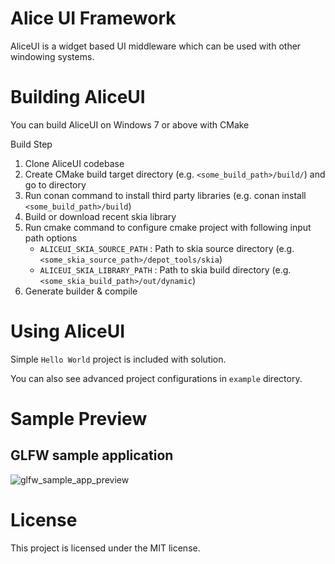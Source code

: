 # Alice UI Framework

AliceUI is a widget based UI middleware which can be used with other windowing systems. 

# Building AliceUI

You can build AliceUI on Windows 7 or above with CMake

Build Step
1. Clone AliceUI codebase
2. Create CMake build target directory (e.g. `<some_build_path>/build/`) and go to directory
3. Run conan command to install third party libraries (e.g. conan install `<some_build_path>/build`)
4. Build or download recent skia library
5. Run cmake command to configure cmake project with following input path options
    - `ALICEUI_SKIA_SOURCE_PATH` : Path to skia source directory (e.g. `<some_skia_source_path>/depot_tools/skia`)
    - `ALICEUI_SKIA_LIBRARY_PATH` : Path to skia build directory (e.g. `<some_skia_build_path>/out/dynamic`)
6. Generate builder & compile

# Using AliceUI

Simple `Hello World` project is included with solution.

You can also see advanced project configurations in `example` directory.

# Sample Preview

## GLFW sample application

![glfw_sample_app_preview](./media/glfw_sample_app_running.gif)

# License

This project is licensed under the MIT license.


